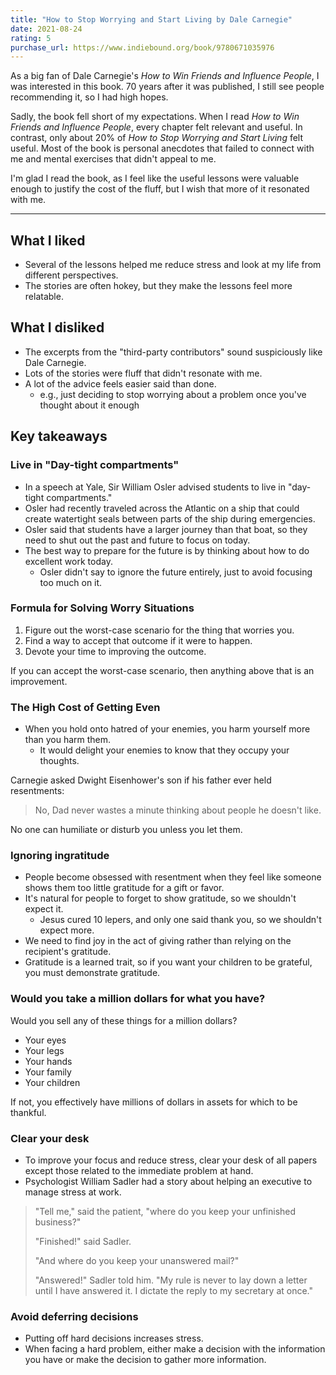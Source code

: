 ```yaml
---
title: "How to Stop Worrying and Start Living by Dale Carnegie"
date: 2021-08-24
rating: 5
purchase_url: https://www.indiebound.org/book/9780671035976
---
```


As a big fan of Dale Carnegie's _How to Win Friends and Influence People_, I was interested in this book. 70 years after it was published, I still see people recommending it, so I had high hopes.

Sadly, the book fell short of my expectations. When I read _How to Win Friends and Influence People_, every chapter felt relevant and useful. In contrast, only about 20% of _How to Stop Worrying and Start Living_ felt useful. Most of the book is personal anecdotes that failed to connect with me and mental exercises that didn't appeal to me.

<!--more-->

I'm glad I read the book, as I feel like the useful lessons were valuable enough to justify the cost of the fluff, but I wish that more of it resonated with me.

---

## What I liked

- Several of the lessons helped me reduce stress and look at my life from different perspectives.
- The stories are often hokey, but they make the lessons feel more relatable.

## What I disliked

- The excerpts from the "third-party contributors" sound suspiciously like Dale Carnegie.
- Lots of the stories were fluff that didn't resonate with me.
- A lot of the advice feels easier said than done.
  - e.g., just deciding to stop worrying about a problem once you've thought about it enough

## Key takeaways

### Live in "Day-tight compartments"

- In a speech at Yale, Sir William Osler advised students to live in "day-tight compartments."
- Osler had recently traveled across the Atlantic on a ship that could create watertight seals between parts of the ship during emergencies.
- Osler said that students have a larger journey than that boat, so they need to shut out the past and future to focus on today.
- The best way to prepare for the future is by thinking about how to do excellent work today.
  - Osler didn't say to ignore the future entirely, just to avoid focusing too much on it.

### Formula for Solving Worry Situations

1. Figure out the worst-case scenario for the thing that worries you.
1. Find a way to accept that outcome if it were to happen.
1. Devote your time to improving the outcome.

If you can accept the worst-case scenario, then anything above that is an improvement.

### The High Cost of Getting Even

- When you hold onto hatred of your enemies, you harm yourself more than you harm them.
  - It would delight your enemies to know that they occupy your thoughts.

Carnegie asked Dwight Eisenhower's son if his father ever held resentments:

> No, Dad never wastes a minute thinking about people he doesn't like.

No one can humiliate or disturb you unless you let them.

### Ignoring ingratitude

- People become obsessed with resentment when they feel like someone shows them too little gratitude for a gift or favor.
- It's natural for people to forget to show gratitude, so we shouldn't expect it.
  - Jesus cured 10 lepers, and only one said thank you, so we shouldn't expect more.
- We need to find joy in the act of giving rather than relying on the recipient's gratitude.
- Gratitude is a learned trait, so if you want your children to be grateful, you must demonstrate gratitude.

### Would you take a million dollars for what you have?

Would you sell any of these things for a million dollars?

- Your eyes
- Your legs
- Your hands
- Your family
- Your children

If not, you effectively have millions of dollars in assets for which to be thankful.

### Clear your desk

- To improve your focus and reduce stress, clear your desk of all papers except those related to the immediate problem at hand.
- Psychologist William Sadler had a story about helping an executive to manage stress at work.

> "Tell me," said the patient, "where do you keep your unfinished business?"
>
> "Finished!" said Sadler.
>
> "And where do you keep your unanswered mail?"
>
> "Answered!" Sadler told him. "My rule is never to lay down a letter until I have answered it. I dictate the reply to my secretary at once."

### Avoid deferring decisions

- Putting off hard decisions increases stress.
- When facing a hard problem, either make a decision with the information you have or make the decision to gather more information.
